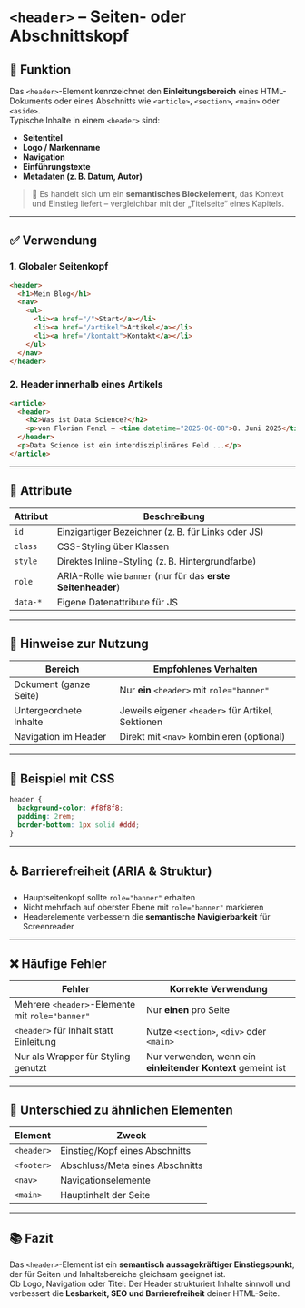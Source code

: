 # `<header>` – Seiten- oder Abschnittskopf

## 🧩 Funktion

Das `<header>`-Element kennzeichnet den **Einleitungsbereich** eines HTML-Dokuments oder eines Abschnitts wie `<article>`, `<section>`, `<main>` oder `<aside>`.  
Typische Inhalte in einem `<header>` sind:

- **Seitentitel**
- **Logo / Markenname**
- **Navigation**
- **Einführungstexte**
- **Metadaten (z. B. Datum, Autor)**

> 📌 Es handelt sich um ein **semantisches Blockelement**, das Kontext und Einstieg liefert – vergleichbar mit der „Titelseite“ eines Kapitels.

---

## ✅ Verwendung

### 1. Globaler Seitenkopf

```html
<header>
  <h1>Mein Blog</h1>
  <nav>
    <ul>
      <li><a href="/">Start</a></li>
      <li><a href="/artikel">Artikel</a></li>
      <li><a href="/kontakt">Kontakt</a></li>
    </ul>
  </nav>
</header>
```

### 2. Header innerhalb eines Artikels

```html
<article>
  <header>
    <h2>Was ist Data Science?</h2>
    <p>von Florian Fenzl – <time datetime="2025-06-08">8. Juni 2025</time></p>
  </header>
  <p>Data Science ist ein interdisziplinäres Feld ...</p>
</article>
```

---

## 🔧 Attribute

| Attribut | Beschreibung                                               |
|----------|------------------------------------------------------------|
| `id`     | Einzigartiger Bezeichner (z. B. für Links oder JS)         |
| `class`  | CSS-Styling über Klassen                                   |
| `style`  | Direktes Inline-Styling (z. B. Hintergrundfarbe)           |
| `role`   | ARIA-Rolle wie `banner` (nur für das **erste Seitenheader**) |
| `data-*` | Eigene Datenattribute für JS                               |

---

## 🎯 Hinweise zur Nutzung

| Bereich                    | Empfohlenes Verhalten                                |
|----------------------------|------------------------------------------------------|
| Dokument (ganze Seite)     | Nur **ein** `<header>` mit `role="banner"`          |
| Untergeordnete Inhalte     | Jeweils eigener `<header>` für Artikel, Sektionen   |
| Navigation im Header       | Direkt mit `<nav>` kombinieren (optional)           |

---

## 🎨 Beispiel mit CSS

```css
header {
  background-color: #f8f8f8;
  padding: 2rem;
  border-bottom: 1px solid #ddd;
}
```

---

## ♿ Barrierefreiheit (ARIA & Struktur)

- Hauptseitenkopf sollte `role="banner"` erhalten
- Nicht mehrfach auf oberster Ebene mit `role="banner"` markieren
- Headerelemente verbessern die **semantische Navigierbarkeit** für Screenreader

---

## ❌ Häufige Fehler

| Fehler                                      | Korrekte Verwendung                          |
|---------------------------------------------|----------------------------------------------|
| Mehrere `<header>`-Elemente mit `role="banner"` | Nur **einen** pro Seite                      |
| `<header>` für Inhalt statt Einleitung       | Nutze `<section>`, `<div>` oder `<main>`     |
| Nur als Wrapper für Styling genutzt          | Nur verwenden, wenn ein **einleitender Kontext** gemeint ist |

---

## 🔄 Unterschied zu ähnlichen Elementen

| Element   | Zweck                                         |
|-----------|-----------------------------------------------|
| `<header>` | Einstieg/Kopf eines Abschnitts               |
| `<footer>` | Abschluss/Meta eines Abschnitts              |
| `<nav>`    | Navigationselemente                          |
| `<main>`   | Hauptinhalt der Seite                        |

---

## 📚 Fazit

Das `<header>`-Element ist ein **semantisch aussagekräftiger Einstiegspunkt**, der für Seiten und Inhaltsbereiche gleichsam geeignet ist.  
Ob Logo, Navigation oder Titel: Der Header strukturiert Inhalte sinnvoll und verbessert die **Lesbarkeit, SEO und Barrierefreiheit** deiner HTML-Seite.
